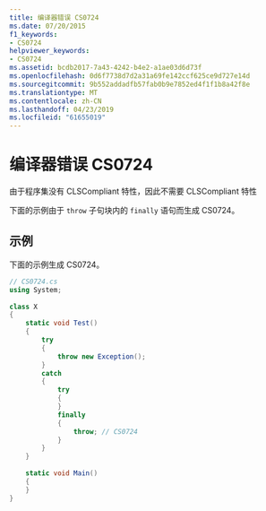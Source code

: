 ```yaml
---
title: 编译器错误 CS0724
ms.date: 07/20/2015
f1_keywords:
- CS0724
helpviewer_keywords:
- CS0724
ms.assetid: bcdb2017-7a43-4242-b4e2-a1ae03d6d73f
ms.openlocfilehash: 0d6f7738d7d2a31a69fe142ccf625ce9d727e14d
ms.sourcegitcommit: 9b552addadfb57fab0b9e7852ed4f1f1b8a42f8e
ms.translationtype: MT
ms.contentlocale: zh-CN
ms.lasthandoff: 04/23/2019
ms.locfileid: "61655019"
---
```

# <a name="compiler-error-cs0724"></a>编译器错误 CS0724
由于程序集没有 CLSCompliant 特性，因此不需要 CLSCompliant 特性  
  
 下面的示例由于 `throw` 子句块内的 `finally` 语句而生成 CS0724。  
  
## <a name="example"></a>示例  
 下面的示例生成 CS0724。  
  
```csharp  
// CS0724.cs  
using System;  
  
class X  
{  
    static void Test()  
    {  
        try  
        {  
            throw new Exception();  
        }  
        catch  
        {  
            try  
            {  
            }  
            finally  
            {  
                throw; // CS0724  
            }  
        }  
    }  
  
    static void Main()  
    {  
    }  
}  
```
